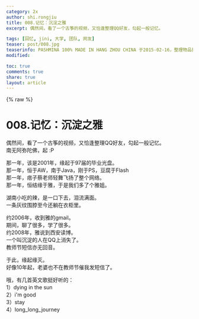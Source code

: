 ```yaml
---
category: 2x
author: shi.rongjiu
title: 008.记忆：沉淀之雅
excerpt: 偶然间，看了一个古筝的视频，又恰逢整理QQ好友，勾起一般记忆。  

tags: [回忆, jini, 大学, 团队, 网友]
teaser: post/008.jpg
teaserinfo: PASHMINA 100% MADE IN HANG ZHOU CHINA 于2015-02-16，整理物品摄。
modified: 

toc: true
comments: true
share: true
layout: article
---
```

{% raw %}

# 008.记忆：沉淀之雅

偶然间，看了一个古筝的视频，又恰逢整理QQ好友，勾起一般记忆。  
南无阿弥陀佛，起 :P  

那一年，该是2001年，缘起于97届的毕业光盘。  
那一年，恒于AW，南于Java，刚于PS，豆腐于Flash  
那一年，痞子蔡老师轻舞飞扬了整个网络。  
那一年，恒结缘于雅，于是我们多了个雅姐。  

湖南小吃的辣，是一口下去，泪流满面。  
一条灰纹围脖至今还躺在衣柜里。  

约2006年，收到雅的gmail。  
期间，聊了很多，学了很多。  
约2008年，雅说到西安读博。  
一个叫沉淀的人在QQ上消失了。  
教师节短信亦无回音。  

于此，缘起缘灭。  
好像10年起，老婆也不在教师节催我发短信了。  

哦，有几首英文歌挺好听的：  
1）dying in the sun  
2）i'm good  
3）stay  
4）long_long_journey  